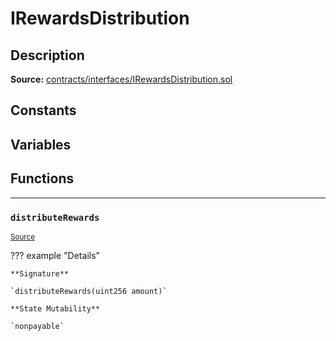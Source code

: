 # IRewardsDistribution

## Description

**Source:** [contracts/interfaces/IRewardsDistribution.sol](https://github.com/Synthetixio/synthetix/tree/v2.21.15/contracts/interfaces/IRewardsDistribution.sol)

## Constants

## Variables

## Functions

---

### `distributeRewards`

<sub>[Source](https://github.com/Synthetixio/synthetix/tree/v2.21.15/contracts/interfaces/IRewardsDistribution.sol#L6)</sub>

??? example "Details"

    **Signature**

    `distributeRewards(uint256 amount)`

    **State Mutability**

    `nonpayable`

